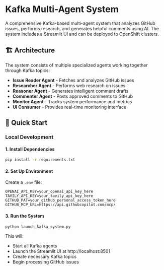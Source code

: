 # Kafka Multi-Agent System

A comprehensive Kafka-based multi-agent system that analyzes GitHub issues, performs research, and generates helpful comments using AI. The system includes a Streamlit UI and can be deployed to OpenShift clusters.

## 🏗️ Architecture

The system consists of multiple specialized agents working together through Kafka topics:

- **Issue Reader Agent** - Fetches and analyzes GitHub issues
- **Researcher Agent** - Performs web research on issues
- **Reasoner Agent** - Generates intelligent comment drafts
- **Commenter Agent** - Posts approved comments to GitHub
- **Monitor Agent** - Tracks system performance and metrics
- **UI Consumer** - Provides real-time monitoring interface

## 🚀 Quick Start

### Local Development

#### 1. Install Dependencies
```bash
pip install -r requirements.txt
```

#### 2. Set Up Environment
Create a `.env` file:
```env
OPENAI_API_KEY=your_openai_api_key_here
TAVILY_API_KEY=your_tavily_api_key_here
GITHUB_PAT=your_github_personal_access_token_here
GITHUB_MCP_URL=https://api.githubcopilot.com/mcp/
```

#### 3. Run the System
```bash
python launch_kafka_system.py
```

This will:
- Start all Kafka agents
- Launch the Streamlit UI at http://localhost:8501
- Create necessary Kafka topics
- Begin processing GitHub issues
